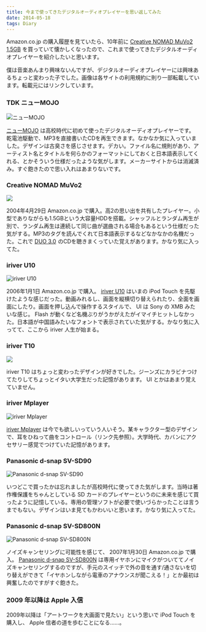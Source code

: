 ```yaml
---
title: 今まで使ってきたデジタルオーディオプレイヤーを思い返してみた
date: 2014-05-18
tags: Diary
---
```


Amazon.co.jp の購入履歴を見ていたら、10年前に [Creative NOMAD MuVo2 1.5GB](http://www.amazon.co.jp/exec/obidos/ASIN/B00013PB7S/youcune-22) を買っていて懐かしくなったので、これまで使ってきたデジタルオーディオプレイヤーを紹介したいと思います。

僕は音楽あんまり興味ないんですが、デジタルオーディオプレイヤーには興味あるちょっと変わった子でした。画像は各サイトの利用規約に則り一部転載しています。転載元にはリンクしています。

### TDK ニューMOJO

![ニューMOJO](imports/20140518_mojo.jpg)

[ニューMOJO](http://av.watch.impress.co.jp/docs/20011107/tdk.htm) は高校時代に初めて使ったデジタルオーディオプレイヤーです。乾電池駆動で、MP3を直接書いたCDを再生できます。なかなか気に入っていました。デザインは古臭さを感じさせます。デカい。ファイル名に規則があり、アーティスト名とタイトルを何らかのフォーマットにしておくと日本語表示してくれる、とかそういう仕様だったような気がします。メーカーサイトからは消滅済み。すぐ飽きたので思い入れはあまりないです。

### Creative NOMAD MuVo2

<p class="ad-right"><a href="http://www.amazon.co.jp/gp/product/B00013PB7S/ref=as_li_ss_il?ie=UTF8&camp=247&creative=7399&creativeASIN=B00013PB7S&linkCode=as2&tag=youcune-22"><img border="0" src="http://ws-fe.amazon-adsystem.com/widgets/q?_encoding=UTF8&ASIN=B00013PB7S&Format=_SL110_&ID=AsinImage&MarketPlace=JP&ServiceVersion=20070822&WS=1&tag=youcune-22" ></a><img src="http://ir-jp.amazon-adsystem.com/e/ir?t=youcune-22&l=as2&o=9&a=B00013PB7S" width="1" height="1" border="0" alt="" style="border:none !important; margin:0px !important;" /></p>

2004年4月29日 Amazon.co.jp で購入。高2の思い出を共有したプレイヤー。小型でありながらも1.5GBという大容量HDDを搭載。シャッフルとランダム再生が別で、ランダム再生は連続して同じ曲が選曲される場合もあるという仕様だった気がする。MP3のタグを読んでくれて日本語表示するなどなかなかの名機だった。これで <a href="http://www.amazon.co.jp/gp/product/4900790052/ref=as_li_ss_tl?ie=UTF8&camp=247&creative=7399&creativeASIN=4900790052&linkCode=as2&tag=youcune-22">DUO 3.0</a><img src="http://ir-jp.amazon-adsystem.com/e/ir?t=youcune-22&l=as2&o=9&a=4900790052" width="1" height="1" border="0" alt="" style="border:none !important; margin:0px !important;" /> のCDを聴きまくっていた覚えがあります。かなり気に入ってた。

### iriver U10

![iriver U10](imports/20140518_u10.jpg)

2006年1月1日 Amazon.co.jp で購入。 [iriver U10](http://trendy.nikkeibp.co.jp/article/rev/av/20050909/113413/) はいまの iPod Touch を先駆けたような感じだった。動画みれるし、画面を縦横切り替えられたり、全面を画面にしたり。画面を押し込んで操作するスタイルで、 UI は Sony の XMB みたいな感じ。 Flash が動くなど名機ぶりがうかがえたがイマイチヒットしなかった。日本語が中国語みたいなフォントで表示されていた気がする。かなり気に入ってて、ここから iriver 人生が始まる。

### iriver T10

<p class="ad-right"><a href="http://www.amazon.co.jp/gp/product/B0009VPFRI/ref=as_li_ss_il?ie=UTF8&camp=247&creative=7399&creativeASIN=B0009VPFRI&linkCode=as2&tag=youcune-22"><img border="0" src="http://ws-fe.amazon-adsystem.com/widgets/q?_encoding=UTF8&ASIN=B0009VPFRI&Format=_SL110_&ID=AsinImage&MarketPlace=JP&ServiceVersion=20070822&WS=1&tag=youcune-22" ></a><img src="http://ir-jp.amazon-adsystem.com/e/ir?t=youcune-22&l=as2&o=9&a=B0009VPFRI" width="1" height="1" border="0" alt="" style="border:none !important; margin:0px !important;" /></p>

iriver T10 はちょっと変わったデザインが好きでした。ジーンズにカラビナつけてたりしてちょっとイタい大学生だった記憶があります。 UI とかはあまり覚えていません。

### iriver Mplayer

![iriver Mplayer](imports/20140518_mplayer.jpg)

[iriver Mplayer](http://japanese.engadget.com/2007/06/19/iriver-x-disney-mplayer/) は今でも欲しいっていう人いそう。某キャラクター型のデザインで、耳をひねって曲をコントロール（リンク先参照）。大学時代、カバンにアクセサリー感覚でつけていた記憶があります。

### Panasonic d-snap SV-SD90

![Panasonic d-snap SV-SD90](imports/20140518_d-snap_1.jpg)

いつどこで買ったかは忘れましたが高校時代に使ってきた気がします。当時は著作権保護をちゃんとしている SD カードのプレイヤーというのに未来を感じて買ったように記憶している。専用の管理ソフトが必要で使いづらかったことは言うまでもない。デザインはいま見てもかわいいと思います。かなり気に入ってた。

### Panasonic d-snap SV-SD800N

![Panasonic d-snap SV-SD800N](imports/20140518_d-snap_2.jpg)

ノイズキャンセリングに可能性を感じて、 2007年1月30日 Amazon.co.jp で購入。 [Panasonic d-snap SV-SD800N](http://ctlg.panasonic.com/jp/audio/d-audio/SV-SD800N.html) は専用イヤホンにマイクがついててノイズキャンセリングするのですが、手元のスイッチで外の音を通す/通さないを切り替えができて「イヤホンしながら電車のアナウンスが聞こえる！」とか最初は興奮したのですがすぐ飽きた。

### 2009 年以降は Apple 入信

2009年以降は「アートワークを大画面で見たい」という思いで iPod Touch を購入し、 Apple 信者の道を歩むことになる……。

